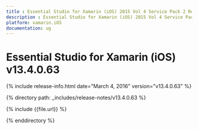 ```yaml
---
title : Essential Studio for Xamarin (iOS) 2015 Vol 4 Service Pack 2 Release Notes
description : Essential Studio for Xamarin (iOS) 2015 Vol 4 Service Pack 2 Release Notes
platform: xamarin.iOS
documentation: ug
---
```


# Essential Studio for Xamarin (iOS) v13.4.0.63

{% include release-info.html date="March 4, 2016" version="v13.4.0.63" %} 

{% directory path: _includes/release-notes/v13.4.0.63 %}

{% include {{file.url}} %}

{% enddirectory %}